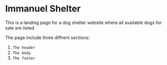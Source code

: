 # Immanuel Shelter

This is a landing page for a dog shelter website where all available dogs for sale are listed.

The page include three diffrent sections:

1.  `The header`
1.  `The body`
1.  `The footer`
